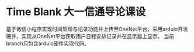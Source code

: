 # Time Blank 大一信通导论课设
基于微信小程序实现时间管理与记录功能并上传至OneNet平台，采用arduio开发硬件，实现从OneNet平台获取用户日程安排记录并在显示器上显示。
当前branch只包含arduio硬件实现代码。
